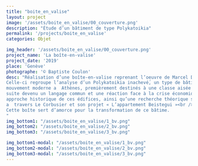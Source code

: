 ```yaml
---
title: "boite_en_valise"
layout: project
image: '/assets/boite_en_valise/00_couverture.png'
description: "Étude d’un bâtiment de type Polykatoikia"
permalink: '/projects/boite_en_valise'
categories: Objet

img_header: '/assets/boite_en_valise/00_couverture.png'
project_name: 'La boîte-en-valise'
project_date: '2019'
place: 'Genève'
photographe: '© Baptiste Coulon'
desc: "Réalisation d’une boîte-en-valise reprenant l’oeuvre de Marcel Duchamp.<br /><br />
Celle-ci regroupe l’analyse d’un Polykatoikia inachevé́, un type de bâtiments issus du
mouvement moderne a  Athènes, premièrement destinés à une classe aisée et par la
suite devenu un langage commun et une réaction face à la crise économique ; une
approche historique de ces édifices, ainsi qu’une recherche théorique sur le cadrage
a  travers Le Corbusier et son projet « L’appartement Beistegui »<br /><br />
Cette boîte sert d’amorce pour la transformation de ce bâtime.
"
img_bottom1: "/assets/boite_en_valise/1_bv.png"
img_bottom2: "/assets/boite_en_valise/2_bv.png"
img_bottom3: "/assets/boite_en_valise/3_bv.png"

img_bottom1-modal: "/assets/boite_en_valise/1_bv.png"
img_bottom2-modal: "/assets/boite_en_valise/2_bv.png"
img_bottom3-modal: "/assets/boite_en_valise/3_bv.png"
---
```


